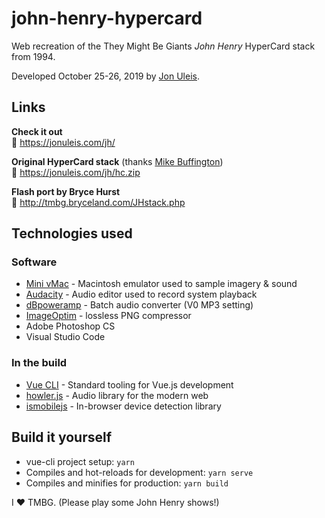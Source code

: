 # john-henry-hypercard

Web recreation of the They Might Be Giants *John Henry* HyperCard stack from 1994.

Developed October 25-26, 2019 by [Jon Uleis](https://jonuleis.com).

## Links

**Check it out**  
🎸 https://jonuleis.com/jh/

**Original HyperCard stack**  (thanks [Mike Buffington](http://mikebuffington.net/))  
🎵 https://jonuleis.com/jh/hc.zip

**Flash port by Bryce Hurst**  
🎹 http://tmbg.bryceland.com/JHstack.php

## Technologies used

### Software

* [Mini vMac](https://www.gryphel.com/c/minivmac/) -  Macintosh emulator used to sample imagery & sound
* [Audacity](https://www.audacityteam.org/) - Audio editor used to record system playback
* [dBpoweramp](https://www.dbpoweramp.com/) - Batch audio converter (V0 MP3 setting)
* [ImageOptim](https://imageoptim.com/mac) - lossless PNG compressor
* Adobe Photoshop CS
* Visual Studio Code

### In the build

* [Vue CLI](https://cli.vuejs.org/) - Standard tooling for Vue.js development
* [howler.js](https://howlerjs.com/) - Audio library for the modern web
* [ismobilejs](https://npmjs.com/package/ismobilejs) - In-browser device detection library

## Build it yourself

* vue-cli project setup: `yarn`
* Compiles and hot-reloads for development: `yarn serve`
* Compiles and minifies for production: `yarn build`

I ❤️ TMBG. (Please play some John Henry shows!)
